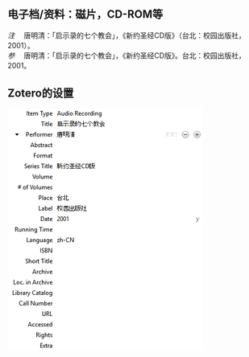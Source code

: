 ## 电子档/资料：磁片，CD-ROM等
*注* 　唐明清：「启示录的七个教会」，《新约圣经CD版》（台北：校园出版社，2001）。   
*参* 　唐明清：「启示录的七个教会」，《新约圣经CD版》。台北：校园出版社，2001。

## Zotero的设置
![电子档/资料：磁片，CD-ROM等](images/AudioRecordingChinese.png)
